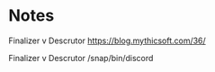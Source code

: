 # Notes
Finalizer v Descrutor
https://blog.mythicsoft.com/36/

Finalizer v Descrutor
/snap/bin/discord
